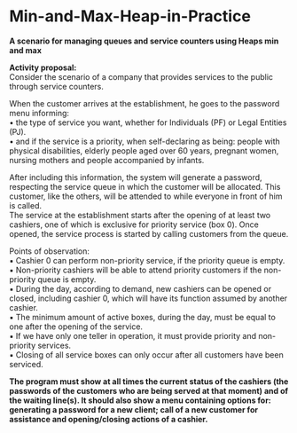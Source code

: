 # Min-and-Max-Heap-in-Practice

<strong>A scenario for managing queues and service counters using Heaps min and max</strong>

<strong>Activity proposal:</strong></br>
Consider the scenario of a company that provides services to the public through service counters.</br>

When the customer arrives at the establishment, he goes to the password menu informing:</br>
• the type of service you want, whether for Individuals (PF) or Legal Entities (PJ).</br>
• and if the service is a priority, when self-declaring as being: people with physical disabilities, elderly people aged over 60 years, pregnant women, nursing mothers and people   accompanied by infants.</br>

After including this information, the system will generate a password, respecting the service queue in which the customer will be allocated. This customer, like the others, will be attended to while everyone in front of him is called.</br>
The service at the establishment starts after the opening of at least two cashiers, one of which is exclusive for priority service (box 0). Once opened, the service process is started by calling customers from the queue.</br>

Points of observation:</br>
▪ Cashier 0 can perform non-priority service, if the priority queue is empty.</br>
▪ Non-priority cashiers will be able to attend priority customers if the non-priority queue is empty.</br>
▪ During the day, according to demand, new cashiers can be opened or closed, including cashier 0, which will have its function assumed by another cashier.</br>
▪ The minimum amount of active boxes, during the day, must be equal to one after the opening of the service.</br>
▪ If we have only one teller in operation, it must provide priority and non-priority services.</br>
▪ Closing of all service boxes can only occur after all customers have been serviced.</br>

<strong>The program must show at all times the current status of the cashiers (the passwords of the customers who are being served at that moment) and of the waiting line(s). It should also show a menu containing options for: generating a password for a new client; call of a new customer for assistance and opening/closing actions of a cashier.</strong>
